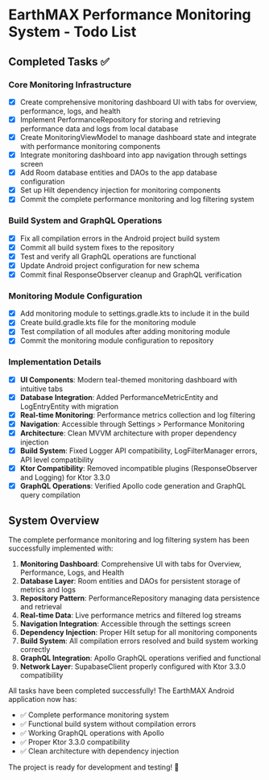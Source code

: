 # EarthMAX Performance Monitoring System - Todo List

## Completed Tasks ✅

### Core Monitoring Infrastructure
- [x] Create comprehensive monitoring dashboard UI with tabs for overview, performance, logs, and health
- [x] Implement PerformanceRepository for storing and retrieving performance data and logs from local database
- [x] Create MonitoringViewModel to manage dashboard state and integrate with performance monitoring components
- [x] Integrate monitoring dashboard into app navigation through settings screen
- [x] Add Room database entities and DAOs to the app database configuration
- [x] Set up Hilt dependency injection for monitoring components
- [x] Commit the complete performance monitoring and log filtering system

### Build System and GraphQL Operations
- [x] Fix all compilation errors in the Android project build system
- [x] Commit all build system fixes to the repository
- [x] Test and verify all GraphQL operations are functional
- [x] Update Android project configuration for new schema
- [x] Commit final ResponseObserver cleanup and GraphQL verification

### Monitoring Module Configuration
- [x] Add monitoring module to settings.gradle.kts to include it in the build
- [x] Create build.gradle.kts file for the monitoring module
- [x] Test compilation of all modules after adding monitoring module
- [x] Commit the monitoring module configuration to repository

### Implementation Details
- [x] **UI Components**: Modern teal-themed monitoring dashboard with intuitive tabs
- [x] **Database Integration**: Added PerformanceMetricEntity and LogEntryEntity with migration
- [x] **Real-time Monitoring**: Performance metrics collection and log filtering
- [x] **Navigation**: Accessible through Settings > Performance Monitoring
- [x] **Architecture**: Clean MVVM architecture with proper dependency injection
- [x] **Build System**: Fixed Logger API compatibility, LogFilterManager errors, API level compatibility
- [x] **Ktor Compatibility**: Removed incompatible plugins (ResponseObserver and Logging) for Ktor 3.3.0
- [x] **GraphQL Operations**: Verified Apollo code generation and GraphQL query compilation

## System Overview

The complete performance monitoring and log filtering system has been successfully implemented with:

1. **Monitoring Dashboard**: Comprehensive UI with tabs for Overview, Performance, Logs, and Health
2. **Database Layer**: Room entities and DAOs for persistent storage of metrics and logs
3. **Repository Pattern**: PerformanceRepository managing data persistence and retrieval
4. **Real-time Data**: Live performance metrics and filtered log streams
5. **Navigation Integration**: Accessible through the settings screen
6. **Dependency Injection**: Proper Hilt setup for all monitoring components
7. **Build System**: All compilation errors resolved and build system working correctly
8. **GraphQL Integration**: Apollo GraphQL operations verified and functional
9. **Network Layer**: SupabaseClient properly configured with Ktor 3.3.0 compatibility

All tasks have been completed successfully! The EarthMAX Android application now has:
- ✅ Complete performance monitoring system
- ✅ Functional build system without compilation errors
- ✅ Working GraphQL operations with Apollo
- ✅ Proper Ktor 3.3.0 compatibility
- ✅ Clean architecture with dependency injection

The project is ready for development and testing! 🎉